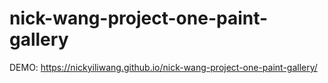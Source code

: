 # nick-wang-project-one-paint-gallery

DEMO:  https://nickyiliwang.github.io/nick-wang-project-one-paint-gallery/
